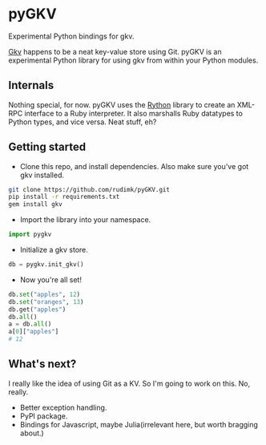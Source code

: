 # pyGKV
Experimental Python bindings for gkv.

[Gkv](https://github.com/ybur-yug/gkv) happens to be a neat key-value store using Git. pyGKV is an experimental Python library for using gkv from within your Python modules.

## Internals

Nothing special, for now. pyGKV uses the [Rython](https://github.com/mjpizz/rython) library to create an XML-RPC interface to a Ruby interpreter. It also marshalls Ruby datatypes to Python types, and vice versa. Neat stuff, eh?

## Getting started

- Clone this repo, and install dependencies. Also make sure you've got gkv installed.

```bash
git clone https://github.com/rudimk/pyGKV.git
pip install -r requirements.txt
gem install gkv
```

- Import the library into your namespace.

```python
import pygkv
```

- Initialize a gkv store.

```python
db = pygkv.init_gkv()
```

- Now you're all set! 

```python
db.set("apples", 12)
db.set("oranges", 13)
db.get("apples")
db.all()
a = db.all()
a[0]["apples"]
# 12
```

## What's next?

I really like the idea of using Git as a KV. So I'm going to work on this. No, really.

- Better exception handling.
- PyPI package.
- Bindings for Javascript, maybe Julia(irrelevant here, but worth bragging about.)